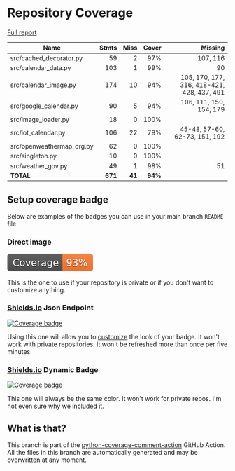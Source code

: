 # Repository Coverage

[Full report](https://htmlpreview.github.io/?https://github.com/andgineer/docker-iot-calendar/blob/python-coverage-comment-action-data/htmlcov/index.html)

| Name                       |    Stmts |     Miss |   Cover |   Missing |
|--------------------------- | -------: | -------: | ------: | --------: |
| src/cached\_decorator.py   |       59 |        2 |     97% |  107, 116 |
| src/calendar\_data.py      |      103 |        1 |     99% |        90 |
| src/calendar\_image.py     |      174 |       10 |     94% |105, 170, 177, 316, 418-421, 428, 437, 491 |
| src/google\_calendar.py    |       90 |        5 |     94% |106, 111, 150, 154, 179 |
| src/image\_loader.py       |       18 |        0 |    100% |           |
| src/iot\_calendar.py       |      106 |       22 |     79% |45-48, 57-60, 62-73, 151, 192 |
| src/openweathermap\_org.py |       62 |        0 |    100% |           |
| src/singleton.py           |       10 |        0 |    100% |           |
| src/weather\_gov.py        |       49 |        1 |     98% |        51 |
|                  **TOTAL** |  **671** |   **41** | **94%** |           |


## Setup coverage badge

Below are examples of the badges you can use in your main branch `README` file.

### Direct image

[![Coverage badge](https://raw.githubusercontent.com/andgineer/docker-iot-calendar/python-coverage-comment-action-data/badge.svg)](https://htmlpreview.github.io/?https://github.com/andgineer/docker-iot-calendar/blob/python-coverage-comment-action-data/htmlcov/index.html)

This is the one to use if your repository is private or if you don't want to customize anything.

### [Shields.io](https://shields.io) Json Endpoint

[![Coverage badge](https://img.shields.io/endpoint?url=https://raw.githubusercontent.com/andgineer/docker-iot-calendar/python-coverage-comment-action-data/endpoint.json)](https://htmlpreview.github.io/?https://github.com/andgineer/docker-iot-calendar/blob/python-coverage-comment-action-data/htmlcov/index.html)

Using this one will allow you to [customize](https://shields.io/endpoint) the look of your badge.
It won't work with private repositories. It won't be refreshed more than once per five minutes.

### [Shields.io](https://shields.io) Dynamic Badge

[![Coverage badge](https://img.shields.io/badge/dynamic/json?color=brightgreen&label=coverage&query=%24.message&url=https%3A%2F%2Fraw.githubusercontent.com%2Fandgineer%2Fdocker-iot-calendar%2Fpython-coverage-comment-action-data%2Fendpoint.json)](https://htmlpreview.github.io/?https://github.com/andgineer/docker-iot-calendar/blob/python-coverage-comment-action-data/htmlcov/index.html)

This one will always be the same color. It won't work for private repos. I'm not even sure why we included it.

## What is that?

This branch is part of the
[python-coverage-comment-action](https://github.com/marketplace/actions/python-coverage-comment)
GitHub Action. All the files in this branch are automatically generated and may be
overwritten at any moment.